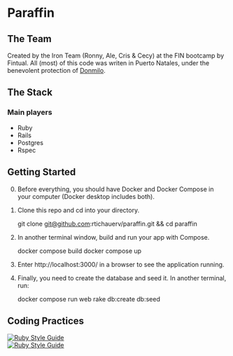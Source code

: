 # Paraffin

## The Team

Created by the Iron Team (Ronny, Ale, Cris & Cecy) at the FIN bootcamp by Fintual.
All (most) of this code was writen in Puerto Natales, under the benevolent protection of [Donmilo](http://donmilo.cl/).


## The Stack

### Main players

- Ruby
- Rails
- Postgres
- Rspec

## Getting Started

0. Before everything, you should have Docker and Docker Compose in your computer (Docker desktop includes both).

1. Clone this repo and cd into your directory.
    
    git clone git@github.com:rtichauerv/paraffin.git && cd paraffin

2. In another terminal window, build and run your app with Compose.

    docker compose build
    docker compose up

3. Enter http://localhost:3000/ in a browser to see the application running.

4. Finally, you need to create the database and seed it. In another terminal, run:

    docker compose run web rake db:create db:seed

## Coding Practices

[![Ruby Style Guide](https://img.shields.io/badge/code_style-rubocop-brightgreen.svg)](https://github.com/rubocop/rubocop)  
[![Ruby Style Guide](https://img.shields.io/badge/code_style-community-brightgreen.svg)](https://rubystyle.guide)
